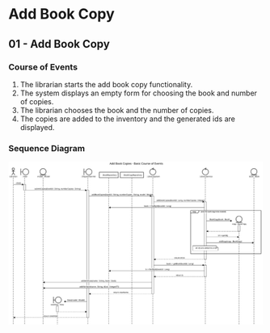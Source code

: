 # Add Book Copy

## 01 - Add Book Copy

### Course of Events

1. The librarian starts the add book copy functionality.
2. The system displays an empty form for choosing the book and number of copies.
3. The librarian chooses the book and the number of copies.
4. The copies are added to the inventory and the generated ids are displayed. 

### Sequence Diagram

![Add Book Copy - Basic Course of Events](images/08-basic.svg)

